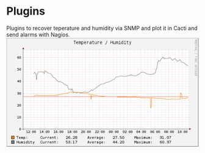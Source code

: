 Plugins
===============
 Plugins to recover teperature and humidity via SNMP and plot it in Cacti and send alarms with Nagios.
![Cacti example](getRBPiTempHumCacti.png?raw=true "Cacti exmple")
